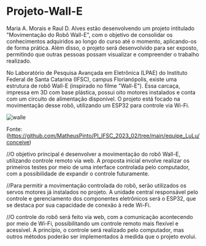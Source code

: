 # Projeto-Wall-E
Maria A. Morais e Raul D. Alves estão desenvolvendo um projeto intitulado "Movimentação do Robô Wall-E", com o objetivo de consolidar os conhecimentos adquiridos ao longo do curso até o momento, aplicando-os de forma prática. Além disso, o projeto será desenvolvido para ser exposto, permitindo que outras pessoas possam visualizar e compreender o trabalho realizado.

 No Laboratório de Pesquisa Avançada em Eletrônica (LPAE) do Instituto Federal de Santa Catarina (IFSC), campus Florianópolis, existe uma estrutura de robô Wall-E (inspirado no filme "Wall-E"). Essa carcaça, impressa em 3D com base plástica, possui oito motores instalados e conta com um circuito de alimentação disponível. O projeto está focado na movimentação desse robô, utilizando um ESP32 para controle via Wi-Fi.

 ![walle](https://github.com/user-attachments/assets/804b2c7f-31a3-4bba-8cde-305756952600)
 
 Fonte: (https://github.com/MatheusPinto/PI_IFSC_2023_02/tree/main/equipe_LuLu/conceive)


//O objetivo principal é desenvolver a movimentação do robô Wall-E, utilizando controle remoto via web. A proposta inicial envolve realizar os primeiros testes por meio de uma interface controlada pelo computador, com a possibilidade de expandir o controle futuramente.

//Para permitir a movimentação controlada do robô, serão utilizados os servos motores já instalados no projeto. A unidade central responsável pelo controle e gerenciamento dos componentes eletrônicos será o ESP32, que se destaca por sua capacidade de conexão à rede Wi-Fi.

//O controle do robô será feito via web, com a comunicação acontecendo por meio de Wi-Fi, possibilitando um controle remoto mais flexível e acessível. A princípio, o controle será realizado pelo computador, mas outros métodos poderão ser implementados à medida que o projeto evolui.
